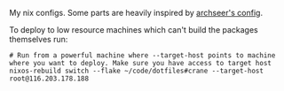 My nix configs.
Some parts are heavily inspired by [archseer's config](https://github.com/archseer/snowflake).


To deploy to low resource machines which can't build the packages themselves run:
```
# Run from a powerful machine where --target-host points to machine where you want to deploy. Make sure you have access to target host
nixos-rebuild switch --flake ~/code/dotfiles#crane --target-host root@116.203.178.188
```
